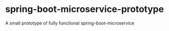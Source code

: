 # spring-boot-microservice-prototype
A small prototype of fully functional spring-boot-microservice
